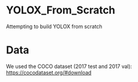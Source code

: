 # YOLOX_From_Scratch
Attempting to build YOLOX from scratch



# Data
We used the COCO dataset (2017 test and 2017 val):
https://cocodataset.org/#download